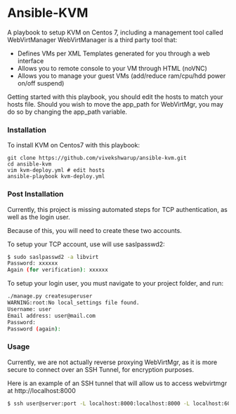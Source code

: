 # Ansible-KVM

A playbook to setup KVM on Centos 7, including a management tool called WebVirtManager
WebVirtManager is a third party tool that:
  - Defines VMs per XML Templates generated for you through a web interface
  - Allows you to remote console to your VM through HTML (noVNC)
  - Allows you to manage your guest VMs (add/reduce ram/cpu/hdd power on/off suspend)

Getting started with this playbook, you should edit the hosts to match your hosts file.
Should you wish to move the app_path for WebVirtMgr, you may do so by changing the app_path variable.

### Installation
To install KVM on Centos7 with this playbook:
```ssh
git clone https://github.com/vivekshwarup/ansible-kvm.git
cd ansible-kvm
vim kvm-deploy.yml # edit hosts
ansible-playbook kvm-deploy.yml
```

### Post Installation

Currently, this project is missing automated steps for TCP authentication, as well as the login user.

Because of this,  you will need to create these two accounts. 

To setup your TCP account, use will use saslpasswd2:
```sh
$ sudo saslpasswd2 -a libvirt
Password: xxxxxx
Again (for verification): xxxxxx
```

To setup your login user, you must navigate to your project folder, and run:
```sh
./manage.py createsuperuser
WARNING:root:No local_settings file found.
Username: user
Email address: user@mail.com
Password:
Password (again):
```

### Usage

Currently, we are not actually reverse proxying WebVirtMgr, as it is more secure to connect over an SSH Tunnel, for encryption purposes. 


Here is an example of an SSH tunnel that will allow us to access webvirtmgr at http://localhost:8000

```sh
$ ssh user@server:port -L localhost:8000:localhost:8000 -L localhost:6080:localhost:6080
```

